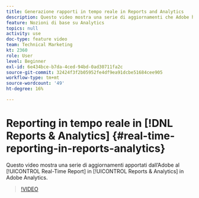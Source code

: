 ```yaml
---
title: Generazione rapporti in tempo reale in Reports and Analytics
description: Questo video mostra una serie di aggiornamenti che Adobe ha apportato al rapporto in tempo reale in Reports & Analytics in Adobe Analytics.
feature: Nozioni di base su Analytics
topics: null
activity: use
doc-type: feature video
team: Technical Marketing
kt: 2360
role: User
level: Beginner
exl-id: 6e434bce-b7da-4ced-94bd-0ad30711fa2c
source-git-commit: 32424f3f2b05952fe4df9ea91dcbe51684cee905
workflow-type: tm+mt
source-wordcount: '49'
ht-degree: 16%

---
```


# Reporting in tempo reale in [!DNL Reports & Analytics] {#real-time-reporting-in-reports-analytics}

Questo video mostra una serie di aggiornamenti apportati dall’Adobe al [!UICONTROL Real-Time Report] in [!UICONTROL Reports & Analytics] in Adobe Analytics.

>[!VIDEO](https://video.tv.adobe.com/v/25454/?quality=12)
